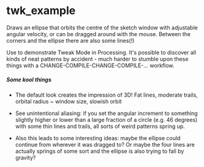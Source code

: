 twk_example
===========

Draws an ellipse that orbits the centre of the sketch window with adjustable angular velocity, or can be dragged around with the mouse. Between the corners and the ellipse there are also some lines(!)

Use to demonstrate Tweak Mode in Processing. It's possible to discover all kinds of neat patterns by accident - much harder to stumble upon these things with a CHANGE-COMPILE-CHANGE-COMPILE-... workflow.

##### Some kool things

* The default look creates the impression of 3D! Fat lines, moderate trails, orbital radius ~ window size, slowish orbit

* See unintentional aliasing: if you set the angular increment to something slightly higher or lower than a large fraction of a circle (e.g. 46 degrees) with some thin lines and trails, all sorts of weird patterns spring up.

* Also this leads to some interesting ideas: maybe the ellipse could continue from wherever it was dragged to? Or maybe the four lines are actually springs of some sort and the ellipse is also trying to fall by gravity?

